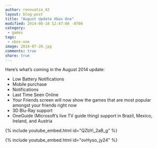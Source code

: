 ```yaml
---
author: renovatio_42
layout: blog-post
title: "August Update Xbox One"
modified: 2014-08-18 12:47:00 -0700
category:
 - games
tags:
 - xbox-one
image: 2014-07-28.jpg
comments: true
share: true
---
```



Here’s what’s coming in the August 2014 update:

* Low Battery Notifications
* Mobile purchase
* Notifications
* Last Time Seen Online
* Your Friends screen will now show the games that are most popular amongst your friends right now
* 3D Blu-Ray support
* OneGuide (Microsoft’s live TV guide thing) support in Brazil, Mexico, Ireland, and Austria

{% include youtube_embed.html id="QZbYi_2aB_g" %}

{% include youtube_embed.html id="ovHyso_jy24" %}
